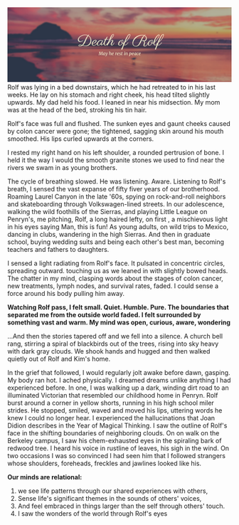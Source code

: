<img src="/assets/bookworm/rolf-dead.png">
Rolf was lying in a bed downstairs, which he had retreated to in his last weeks. He lay on his stomach and right cheek, his head tilted slightly upwards. My dad held his food. I leaned in near his midsection. My mom was at the head of the bed, stroking his tin hair. 

Rolf's face was full and flushed. The sunken eyes and gaunt cheeks caused by colon cancer were gone; the tightened, sagging skin around his mouth smoothed. His lips curled upwards at the corners.

I rested my right hand on his left shoulder, a rounded pertrusion of bone. I held it the way I would the smooth granite stones we used to find near the rivers we swam in as young brothers. 

The cycle of breathing slowed. He was listening. Aware. Listening to Rolf's breath, I sensed the vast expanse of fifty fiver years of our brotherhood. Roaming Laurel Canyon in the late '60s, spying on rock-and-roll neighbors and skateboarding through Volkswagen-lined streets. In our adolescence, walking the wild foothills of the Sierras, and playing Little League on Penryn's, me pitching, Rolf, a long haired lefty, on first , a mischievous light in his eyes saying Man, this is fun! As young adults, on wild trips to Mexico, dancing in clubs, wandering in the high Sierras. And then in graduate school, buying wedding suits and being each other's best man, becoming teachers and fathers to daughters. 

I sensed a light radiating from Rolf's face. It pulsated in concentric circles, spreading outward. touching us as we leaned in with slightly bowed heads. The chatter in my mind, clasping words about the stages of colon cancer, new treatments, lymph nodes, and survival rates, faded. I could sense a force around his body pulling him away. 

**Watching Rolf pass, I felt small. Quiet. Humble. Pure. The boundaries that separated me from the outside world faded. I felt surrounded by something vast and warm. My mind was open, curious, aware, wondering**

...And then the stories tapered off and we fell into a silence. A church bell rang, stirring a spiral of blackbirds out of the trees, rising into sky heavy with dark gray clouds. We shook hands and hugged and then walked quietly out of Rolf and Kim's home. 

In the grief that followed, I would regularly jolt awake before dawn, gasping. My body ran hot. I ached physically. I dreamed dreams unlike anything I had experienced before. In one, I was walking up a dark, winding dirt road to an illuminated Victorian that resembled our childhood home in Penryn. Rolf burst around a corner in yellow shorts, running in his high school miler strides. He stopped, smiled, waved and moved his lips, uttering words he knew I could no longer hear. I experienced the hallucinations that Joan Didion describes in the Year of Magical Thinking. I saw the outline of Rolf's face in the shifting boundaries of neighboring clouds. On on walk on the Berkeley campus, I saw his chem-exhausted eyes in the spiraling bark of redwood tree. I heard his voice in rustline of leaves, his sigh in the wind. On two occasions I was so convinced I had seen him that I followed strangers whose shoulders, foreheads, freckles and jawlines looked like his. 

**Our minds are relational:** 
1. we see life patterns through our shared experiences with others, 
2. Sense life's significant themes in the sounds of others' voices, 
3. And feel embraced in things larger than the self through others' touch. 
4. I saw the wonders of the world through Rolf's eyes

